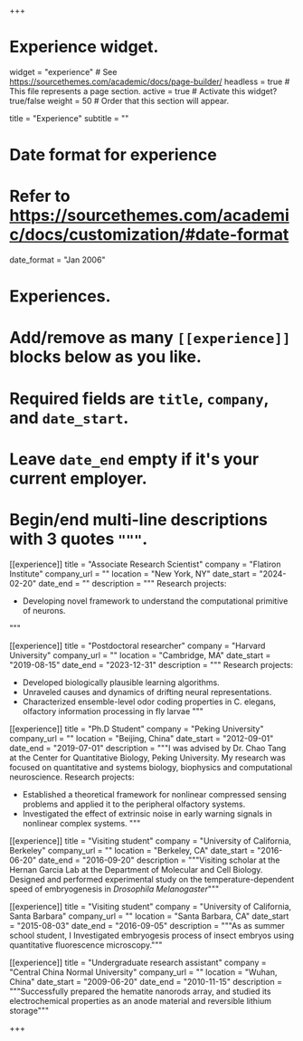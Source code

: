 +++
# Experience widget.
widget = "experience"  # See https://sourcethemes.com/academic/docs/page-builder/
headless = true  # This file represents a page section.
active = true  # Activate this widget? true/false
weight = 50  # Order that this section will appear.

title = "Experience"
subtitle = ""

# Date format for experience
#   Refer to https://sourcethemes.com/academic/docs/customization/#date-format
date_format = "Jan 2006"

# Experiences.
#   Add/remove as many `[[experience]]` blocks below as you like.
#   Required fields are `title`, `company`, and `date_start`.
#   Leave `date_end` empty if it's your current employer.
#   Begin/end multi-line descriptions with 3 quotes `"""`.
[[experience]]
  title = "Associate Research Scientist"
  company = "Flatiron Institute"
  company_url = ""
  location = "New York, NY"
  date_start = "2024-02-20"
  date_end = ""
  description = """
  Research projects:
  
  * Developing novel framework to understand the computational primitive of neurons.

  """

[[experience]]
  title = "Postdoctoral researcher"
  company = "Harvard University"
  company_url = ""
  location = "Cambridge, MA"
  date_start = "2019-08-15"
  date_end = "2023-12-31"
  description = """
  Research projects:
  
  * Developed biologically plausible learning algorithms.
  * Unraveled causes and dynamics of drifting neural representations.
  * Characterized ensemble-level odor coding properties in C. elegans, olfactory information processing
in fly larvae
  """

[[experience]]
  title = "Ph.D Student"
  company = "Peking University"
  company_url = ""
  location = "Beijing, China"
  date_start = "2012-09-01"
  date_end = "2019-07-01"
  description = """I was advised by Dr. Chao Tang at the Center for Quantitative Biology, Peking University. My research was focused on quantitative and systems biology, biophysics and computational neuroscience. 
  Research projects:
  * Established a theoretical framework for nonlinear compressed sensing problems and applied it to the peripheral olfactory systems.
  * Investigated the effect of extrinsic noise in early warning signals in nonlinear complex systems.
  """
  
[[experience]]
  title = "Visiting student"
  company = "University of California, Berkeley"
  company_url = ""
  location = "Berkeley, CA"
  date_start = "2016-06-20"
  date_end = "2016-09-20"
  description = """Visiting scholar at the Hernan Garcia Lab at the Department of Molecular and Cell Biology. Designed and performed experimental study on the temperature-dependent speed of embryogenesis in *Drosophila Melanogaster*"""

  [[experience]]
  title = "Visiting student"
  company = "University of California, Santa Barbara"
  company_url = ""
  location = "Santa Barbara, CA"
  date_start = "2015-08-03"
  date_end = "2016-09-05"
  description = """As as summer school student, I Investigated embryogesis process of insect embryos using quantitative fluorescence microscopy."""

[[experience]]
  title = "Undergraduate research assistant"
  company = "Central China Normal University"
  company_url = ""
  location = "Wuhan, China"
  date_start = "2009-06-20"
  date_end = "2010-11-15"
  description = """Successfully prepared the hematite nanorods array, and studied its electrochemical properties as an anode material and reversible lithium storage"""

+++
